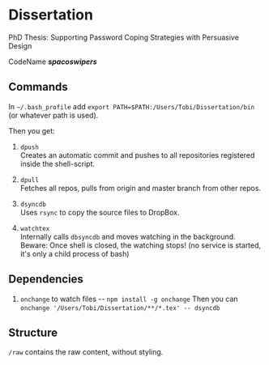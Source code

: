 # Dissertation
PhD Thesis: Supporting Password Coping Strategies with Persuasive Design

CodeName ***spacoswipers*** 

## Commands

In `~/.bash_profile` add `export PATH=$PATH:/Users/Tobi/Dissertation/bin` (or whatever path is used).

Then you get:
1. `dpush` <br /> Creates an automatic commit and pushes to all repositories registered inside the shell-script. 

2. `dpull` <br /> Fetches all repos, pulls from origin and master branch from other repos. 

3. `dsyncdb` <br /> Uses `rsync` to copy the source files to DropBox. 

4. `watchtex` <br /> Internally calls `dbsyncdb` and moves watching in the background. Beware: Once shell is closed, the watching stops! (no service is started, it's only a child process of bash)

## Dependencies
1. `onchange` to watch files -- `npm install -g onchange`
Then you can `onchange '/Users/Tobi/Dissertation/**/*.tex' -- dsyncdb`

## Structure
`/raw` contains the raw content, without styling. 